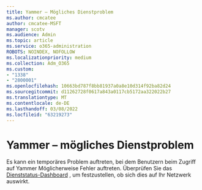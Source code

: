 ```yaml
---
title: Yammer – Mögliches Dienstproblem
ms.author: cmcatee
author: cmcatee-MSFT
manager: scotv
ms.audience: Admin
ms.topic: article
ms.service: o365-administration
ROBOTS: NOINDEX, NOFOLLOW
ms.localizationpriority: medium
ms.collection: Adm_O365
ms.custom:
- "1338"
- "2800001"
ms.openlocfilehash: 10663bd787f8bb81937a0a8e10d314f92ba82d24
ms.sourcegitcommit: d11262728f0617a843a0117cb5172aa322022b27
ms.translationtype: MT
ms.contentlocale: de-DE
ms.lasthandoff: 03/08/2022
ms.locfileid: "63219273"
---
```

# <a name="yammer---possible-service-issue"></a>Yammer – mögliches Dienstproblem

Es kann ein temporäres Problem auftreten, bei dem Benutzern beim Zugriff auf Yammer Möglicherweise Fehler auftreten. Überprüfen Sie das [Dienststatus-Dashboard](https://admin.microsoft.com/AdminPortal/Home#/servicehealth) , um festzustellen, ob sich dies auf Ihr Netzwerk auswirkt.
